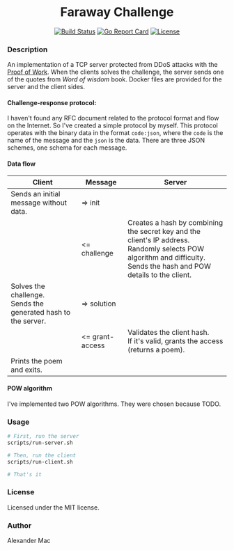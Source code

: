 <p align="center">
  <h1 align="center">Faraway Challenge</h1>
  <p align="center">
    <a href="https://github.com/alexandermac/faraway-chal/actions/workflows/ci.yml?query=branch%3Amaster"><img src="https://github.com/alexandermac/faraway-chal/actions/workflows/ci.yml/badge.svg" alt="Build Status"></a>
    <a href="https://goreportcard.com/report/github.com/alexandermac/faraway-chal"><img src="https://goreportcard.com/badge/github.com/alexandermac/faraway-chal" alt="Go Report Card"></a>
    <a href="LICENSE"><img src="https://img.shields.io/github/license/alexandermac/faraway-chal.svg" alt="License"></a>
  </p>
</p>

### Description

An implementation of a TCP server protected from DDoS attacks with the [Proof of Work](https://en.wikipedia.org/wiki/Proof_of_work).
When the clients solves the challenge, the server sends one of the quotes from _Word of wisdom_ book.
Docker files are provided for the server and the client sides.

#### Challenge-response protocol:

I haven't found any RFC document related to the protocol format and flow on the Internet. So I've created a simple protocol by myself. This protocol operates with the binary data in the format `code:json`, where the `code` is the name of the message and the `json` is the data. There are three JSON schemes, one schema for each message.

#### Data flow

| Client                                                       | Message         | Server                                                       |
| ------------------------------------------------------------ | --------------- | ------------------------------------------------------------ |
| Sends an initial message without data.                       | => init         |                                                              |
|                                                              | <= challenge    | Creates a hash by combining the secret key and the client's IP address.<br />Randomly selects POW algorithm and difficulty.<br />Sends the hash and POW details to the client. |
| Solves the challenge.<br />Sends the generated hash to the server. | => solution     |                                                              |
|                                                              | <= grant-access | Validates the client hash.<br />If it's valid, grants the access (returns a poem). |
| Prints the poem and exits.                                   |                 |                                                              |

#### POW algorithm
I've implemented two POW algorithms. They were chosen because TODO.

### Usage
```sh
# First, run the server
scripts/run-server.sh

# Then, run the client
scripts/run-client.sh

# That's it
```

### License
Licensed under the MIT license.

### Author
Alexander Mac
